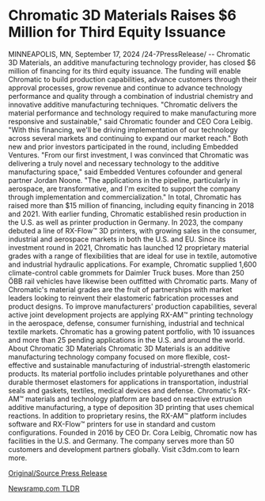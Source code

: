 # Chromatic 3D Materials Raises $6 Million for Third Equity Issuance

MINNEAPOLIS, MN, September 17, 2024 /24-7PressRelease/ -- Chromatic 3D Materials, an additive manufacturing technology provider, has closed $6 million of financing for its third equity issuance. The funding will enable Chromatic to build production capabilities, advance customers through their approval processes, grow revenue and continue to advance technology performance and quality through a combination of industrial chemistry and innovative additive manufacturing techniques.  "Chromatic delivers the material performance and technology required to make manufacturing more responsive and sustainable," said Chromatic founder and CEO Cora Leibig. "With this financing, we'll be driving implementation of our technology across several markets and continuing to expand our market reach."  Both new and prior investors participated in the round, including Embedded Ventures.  "From our first investment, I was convinced that Chromatic was delivering a truly novel and necessary technology to the additive manufacturing space," said Embedded Ventures cofounder and general partner Jordan Noone. "The applications in the pipeline, particularly in aerospace, are transformative, and I'm excited to support the company through implementation and commercialization."  In total, Chromatic has raised more than $15 million of financing, including equity financing in 2018 and 2021. With earlier funding, Chromatic established resin production in the U.S. as well as printer production in Germany. In 2023, the company debuted a line of RX-Flow™ 3D printers, with growing sales in the consumer, industrial and aerospace markets in both the U.S. and EU.   Since its investment round in 2021, Chromatic has launched 12 proprietary material grades with a range of flexibilities that are ideal for use in textile, automotive and industrial hydraulic applications. For example, Chromatic supplied 1,600 climate-control cable grommets for Daimler Truck buses. More than 250 ÖBB rail vehicles have likewise been outfitted with Chromatic parts.   Many of Chromatic's material grades are the fruit of partnerships with market leaders looking to reinvent their elastomeric fabrication processes and product designs. To improve manufacturers' production capabilities, several active joint development projects are applying RX-AM™ printing technology in the aerospace, defense, consumer furnishing, industrial and technical textile markets. Chromatic has a growing patent portfolio, with 10 issuances and more than 25 pending applications in the U.S. and around the world.  About Chromatic 3D Materials   Chromatic 3D Materials is an additive manufacturing technology company focused on more flexible, cost-effective and sustainable manufacturing of industrial-strength elastomeric products. Its material portfolio includes printable polyurethanes and other durable thermoset elastomers for applications in transportation, industrial seals and gaskets, textiles, medical devices and defense. Chromatic's RX-AM™ materials and technology platform are based on reactive extrusion additive manufacturing, a type of deposition 3D printing that uses chemical reactions. In addition to proprietary resins, the RX-AM™ platform includes software and RX-Flow™ printers for use in standard and custom configurations.   Founded in 2016 by CEO Dr. Cora Leibig, Chromatic now has facilities in the U.S. and Germany. The company serves more than 50 customers and development partners globally. Visit c3dm.com to learn more. 

[Original/Source Press Release](https://www.24-7pressrelease.com/press-release/514358/chromatic-3d-materials-raises-6-million-for-third-equity-issuance) 

[Newsramp.com TLDR](https://newsramp.com/None) 